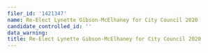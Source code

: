```yaml
---
filer_id: '1421347'
name: Re-Elect Lynette Gibson-McElhaney for City Council 2020
candidate_controlled_id: ''
data_warning: 
title: Re-Elect Lynette Gibson-McElhaney for City Council 2020
---
```

